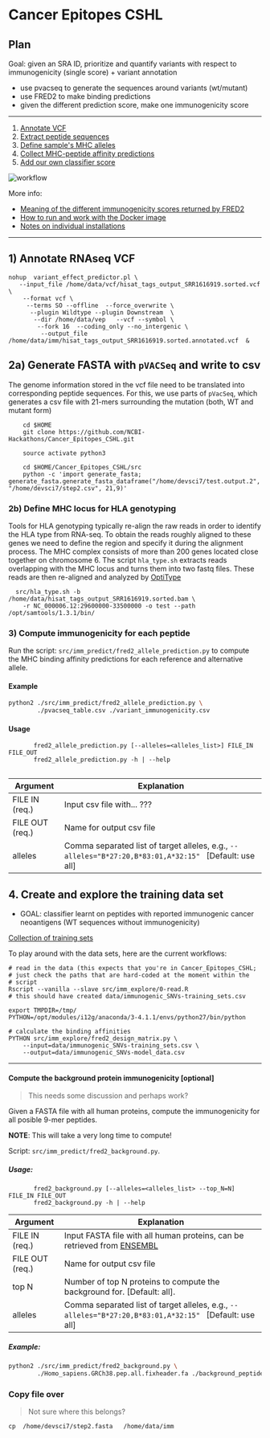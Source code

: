 # Cancer Epitopes CSHL

## Plan

Goal: given an SRA ID, prioritize and quantify variants with respect to immunogenicity (single score) + variant annotation

- use pvacseq to generate the sequences around variants (wt/mutant)
- use FRED2 to make binding predictions
- given the different prediction score, make one immunogenicity score

-------------------------

1. [Annotate VCF](#anno)
2. [Extract peptide sequences](#pvac)
3. [Define sample's MHC alleles](#mhc)
4. [Collect MHC-peptide affinity predictions](#fred2)
5. [Add our own classifier score](#new)

![workflow](https://github.com/NCBI-Hackathons/Cancer_Epitopes_CSHL/blob/master/doc/images/Workflow.png)

More info:

* [Meaning of the different immunogenicity scores returned by FRED2](https://github.com/NCBI-Hackathons/Cancer_Epitopes_CSHL/blob/master/doc/ig_scores.md)
* [How to run and work with the Docker image](https://github.com/NCBI-Hackathons/Cancer_Epitopes_CSHL/blob/master/doc/Docker.md)
* [Notes on individual installations](https://github.com/NCBI-Hackathons/Cancer_Epitopes_CSHL/blob/master/doc/installation_notes.md)


-------------------------

## 1) Annotate RNAseq VCF <a name="anno"></a> 
 
    nohup  variant_effect_predictor.pl \
       --input_file /home/data/vcf/hisat_tags_output_SRR1616919.sorted.vcf  \
        --format vcf \
         --terms SO --offline  --force_overwrite \
          --plugin Wildtype --plugin Downstream  \
           --dir /home/data/vep   --vcf --symbol \
            --fork 16  --coding_only --no_intergenic \
             --output_file /home/data/imm/hisat_tags_output_SRR1616919.sorted.annotated.vcf  & 


## 2a) Generate FASTA with `pVACSeq` and write to csv <a name="pvac"></a> 

The genome information stored in the vcf file need to be translated into corresponding peptide sequences.
For this, we use parts of `pVacSeq`, which generates a csv file with 21-mers surrounding the mutation (both, WT and mutant form)

```
    cd $HOME  
    git clone https://github.com/NCBI-Hackathons/Cancer_Epitopes_CSHL.git
 
    source activate python3 
    
    cd $HOME/Cancer_Epitopes_CSHL/src   
    python -c 'import generate_fasta; generate_fasta.generate_fasta_dataframe("/home/devsci7/test.output.2", "/home/devsci7/step2.csv", 21,9)'  
```

### 2b) Define MHC locus for HLA genotyping <a name="mhc"></a> 

Tools for HLA genotyping typically re-align the raw reads in order to identify the HLA type from RNA-seq.
To obtain the reads roughly aligned to these genes we need to define the region and specify it during the alignment process.
The MHC complex consists of more than 200 genes located close together on chromosome 6.
The script `hla_type.sh` extracts reads overlapping with the MHC locus and turns them into two fastq files.
These reads are then re-aligned and analyzed by [OptiType](http://dx.doi.org/10.1093/bioinformatics/btu548)

      src/hla_type.sh -b /home/data/hisat_tags_output_SRR1616919.sorted.bam \
        -r NC_000006.12:29600000-33500000 -o test --path /opt/samtools/1.3.1/bin/


### 3) Compute immunogenicity for each peptide <a name="fred2"></a> 

Run the script: `src/imm_predict/fred2_allele_prediction.py` to compute the MHC binding affinity predictions for each reference and alternative allele.   

#### Example

```bash
python2 ./src/imm_predict/fred2_allele_prediction.py \
        ./pvacseq_table.csv ./variant_immunogenicity.csv
```

#### Usage

```
       fred2_allele_prediction.py [--alleles=<alleles_list>] FILE_IN FILE_OUT                          
       fred2_allele_prediction.py -h | --help                                                          
                                                         
```

| Argument | Explanation |
|----------|-------------|
| FILE IN (req.)  | Input csv file with... ??? |
| FILE OUT (req.) | Name for output csv file |                                                                         
| alleles | Comma separated list of target alleles, e.g., `--alleles="B*27:20,B*83:01,A*32:15" ` [Default: use all] |                             


## 4. Create and explore the training data set <a name="new"></a>

* GOAL: classifier learnt on peptides with reported immunogenic cancer neoantigens (WT sequences without immunogenicity)

[Collection of training sets](https://docs.google.com/spreadsheets/d/1zE5Hkxpjl9jVeJWD1OwyvBBlzsAM3xNAUOh42JoVs7g/edit?usp=sharing)

To play around with the data sets, here are the current workflows:

```
# read in the data (this expects that you're in Cancer_Epitopes_CSHL;
# just check the paths that are hard-coded at the moment within the
# script
Rscript --vanilla --slave src/imm_explore/0-read.R
# this should have created data/immunogenic_SNVs-training_sets.csv

export TMPDIR=/tmp/
PYTHON=/opt/modules/i12g/anaconda/3-4.1.1/envs/python27/bin/python 

# calculate the binding affinities
PYTHON src/imm_explore/fred2_design_matrix.py \
	--input=data/immunogenic_SNVs-training_sets.csv \
	--output=data/immunogenic_SNVs-model_data.csv
```

-------------------------------------------------


#### Compute the background protein immunogenicity [optional]

> This needs some discussion and perhaps work?


Given a FASTA file with all human proteins, compute the  immunogenicity for all posible 9-mer peptides. 

**NOTE**: This will take a very long time to compute! 
                   
Script: `src/imm_predict/fred2_background.py`. 

##### Usage:  

```                                                                                               
       fred2_background.py [--alleles=<alleles_list> --top_N=N] FILE_IN FILE_OUT                       
       fred2_background.py -h | --help   
```


| Argument | Explanation |
|----------|-------------|
| FILE IN (req.)  | Input FASTA file with all human proteins, can be retrieved from [ENSEMBL](ftp://ftp.ensembl.org/pub/release-86/fasta/homo_sapiens/pep/Homo_sapiens.GRCh38.pep.all.fa.gz) |
| FILE OUT (req.) | Name for output csv file |                                                                         
| top N | Number of top N proteins to compute the background for. [Default: all]. |    
| alleles | Comma separated list of target alleles, e.g., `--alleles="B*27:20,B*83:01,A*32:15" ` [Default: use all] |                


##### Example:

```bash
python2 ./src/imm_predict/fred2_background.py \
        ./Homo_sapiens.GRCh38.pep.all.fixheader.fa ./background_peptides.csv
```


### Copy file over

> Not sure where this belongs?

    cp  /home/devsci7/step2.fasta   /home/data/imm 

